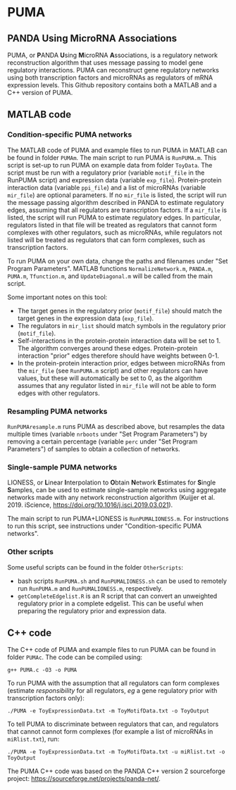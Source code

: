 # PUMA #
## PANDA Using MicroRNA Associations ##
PUMA, or **P**ANDA **U**sing **M**icroRNA **A**ssociations, is a regulatory network reconstruction algorithm that uses message passing to model gene regulatory interactions. PUMA can reconstruct gene regulatory networks using both transcription factors and microRNAs as regulators of mRNA expression levels. This Github repository contains both a MATLAB and a C++ version of PUMA.

## MATLAB code ##
### Condition-specific PUMA networks ###
The MATLAB code of PUMA and example files to run PUMA in MATLAB can be found in folder `PUMAm`. The main script to run PUMA is `RunPUMA.m`. This script is set-up to run PUMA on example data from folder `ToyData`. The script must be run with a regulatory prior (variable `motif_file` in the RunPUMA script) and expression data (variable `exp_file`). Protein-protein interaction data (variable `ppi_file`) and a list of microRNAs (variable `mir_file`) are optional parameters. If no `mir_file` is listed, the script will run the message passing algorithm described in PANDA to estimate regulatory edges, assuming that all regulators are transcription factors. If a `mir_file` is listed, the script will run PUMA to estimate regulatory edges. In particular, regulators listed in that file will be treated as regulators that cannot form complexes with other regulators, such as microRNAs, while regulators not listed will be treated as regulators that can form complexes, such as transcription factors.

To run PUMA on your own data, change the paths and filenames under "Set Program Parameters". MATLAB functions `NormalizeNetwork.m`, `PANDA.m`, `PUMA.m`, `Tfunction.m`, and `UpdateDiagonal.m` will be called from the main script.

Some important notes on this tool:
- The target genes in the regulatory prior (`motif_file`) should match the target genes in the expression data (`exp_file`).
- The regulators in `mir_list` should match symbols in the regulatory prior (`motif_file`).
- Self-interactions in the protein-protein interaction data will be set to 1. The algorithm converges around these edges. Protein-protein interaction "prior" edges therefore should have weights between 0-1.
- In the protein-protein interaction prior, edges between microRNAs from the `mir_file` (see `RunPUMA.m` script) and other regulators can have values, but these will automatically be set to 0, as the algorithm assumes that any regulator listed in `mir_file` will not be able to form edges with other regulators.

### Resampling PUMA networks ###
`RunPUMAresample.m` runs PUMA as described above, but resamples the data multiple times (variable `nrboots` under "Set Program Parameters") by removing a certain percentage (variable `perc` under "Set Program Parameters") of samples to obtain a collection of networks.

### Single-sample PUMA networks ###
LIONESS, or **L**inear **I**nterpolation to **O**btain **N**etwork **E**stimates for **S**ingle **S**amples, can be used to estimate single-sample networks using aggregate networks made with any network reconstruction algorithm (Kuijjer et al. 2019. iScience, https://doi.org/10.1016/j.isci.2019.03.021).

The main script to run PUMA+LIONESS is `RunPUMALIONESS.m`. For instructions to run this script, see instructions under "Condition-specific PUMA networks".

### Other scripts ###
Some useful scripts can be found in the folder `OtherScripts`:
- bash scripts `RunPUMA.sh` and `RunPUMALIONESS.sh` can be used to remotely run `RunPUMA.m` and `RunPUMALIONESS.m`, respectively.
- `getCompleteEdgelist.R` is an R script that can convert an unweighted regulatory prior in a complete edgelist. This can be useful when preparing the regulatory prior and expression data.

## C++ code ##
The C++ code of PUMA and example files to run PUMA can be found in folder `PUMAc`. The code can be compiled using:
```
g++ PUMA.c -O3 -o PUMA
```

To run PUMA with the assumption that all regulators can form complexes (estimate *responsibility* for all regulators, *eg* a gene regulatory prior with transcription factors only):
```
./PUMA -e ToyExpressionData.txt -m ToyMotifData.txt -o ToyOutput
```

To tell PUMA to discriminate between regulators that can, and regulators that cannot cannot form complexes (for example a list of microRNAs in `miRlist.txt`), run:
```
./PUMA -e ToyExpressionData.txt -m ToyMotifData.txt -u miRlist.txt -o ToyOutput
```
The PUMA C++ code was based on the PANDA C++ version 2 sourceforge project: https://sourceforge.net/projects/panda-net/.
